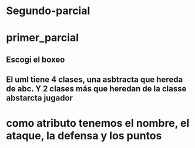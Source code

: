 # Segundo-parcial
# primer_parcial
## Escogi el boxeo
## El uml tiene 4 clases, una asbtracta que hereda de abc. Y 2 clases más que heredan de la classe abstarcta jugador
# como atributo tenemos el nombre, el ataque, la defensa y los puntos